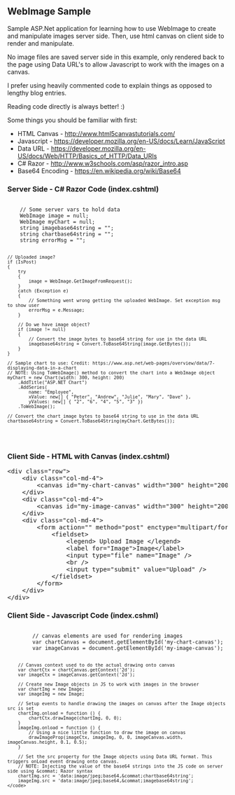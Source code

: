 ## WebImage Sample

<p>Sample ASP.Net application for learning how to use WebImage to create and manipulate images server side. Then, use html canvas on client side to render and manipulate.</p>

<p>No image files are saved server side in this example, only rendered back to the page using Data URL's to allow Javascript to work with the images on a canvas.</p>

<p>I prefer using heavily commented code to explain things as opposed to lengthy blog entries.</p>

<p>Reading code directly is always better! :)</p>

<p>Some things you should be familiar with first:</p>
<ul>
    <li>HTML Canvas - <a target="_blank" href="http://www.html5canvastutorials.com/tutorials/html5-canvas-element/">http://www.html5canvastutorials.com/</a></li>
    <li>Javascript - <a target="_blank" href="https://developer.mozilla.org/en-US/docs/Learn/JavaScript">https://developer.mozilla.org/en-US/docs/Learn/JavaScript</a></li>
    <li>Data URL - <a target="_blank" href="https://developer.mozilla.org/en-US/docs/Web/HTTP/Basics_of_HTTP/Data_URIs">https://developer.mozilla.org/en-US/docs/Web/HTTP/Basics_of_HTTP/Data_URIs</a></li>
    <li>C# Razor - <a target="_blank" href="http://www.w3schools.com/asp/razor_intro.asp">http://www.w3schools.com/asp/razor_intro.asp</a></li>
    <li>Base64 Encoding - <a target="_blank" href="https://en.wikipedia.org/wiki/Base64">https://en.wikipedia.org/wiki/Base64</a></li>
</ul>

<h3>Server Side - C# Razor Code (index.cshtml)</h3>
<pre>
<code>
    // Some server vars to hold data
    WebImage image = null;
    WebImage myChart = null;
    string imagebase64string = "";
    string chartbase64string = "";
    string errorMsg = "";
    
    // Uploaded image?
    if (IsPost)
    {
        try
        {
            image = WebImage.GetImageFromRequest();
        }
        catch (Exception e)
        {
            // Something went wrong getting the uploaded WebImage. Set exception msg to show user
            errorMsg = e.Message;
        }
    
        // Do we have image object?
        if (image != null)
        {
            // Convert the image bytes to base64 string for use in the data URL
            imagebase64string = Convert.ToBase64String(image.GetBytes());
        }
    }
    
    // Sample chart to use: Credit: https://www.asp.net/web-pages/overview/data/7-displaying-data-in-a-chart
    // NOTE: Using ToWebImage() method to convert the chart into a WebImage object
    myChart = new Chart(width: 300, height: 200)
        .AddTitle("ASP.NET Chart")
        .AddSeries(
            name: "Employee",
            xValue: new[] { "Peter", "Andrew", "Julie", "Mary", "Dave" },
            yValues: new[] { "2", "6", "4", "5", "3" })
        .ToWebImage();
    
    // Convert the chart image bytes to base64 string to use in the data URL
    chartbase64string = Convert.ToBase64String(myChart.GetBytes());
</code>
</pre>

<h3>Client Side - HTML with Canvas (index.cshtml)</h3>
<pre>
&lt;div class=&quot;row&quot;&gt;
    &lt;div class=&quot;col-md-4&quot;&gt;
        &lt;canvas id=&quot;my-chart-canvas&quot; width=&quot;300&quot; height=&quot;200&quot;&gt;&lt;/canvas&gt;
    &lt;/div&gt;
    &lt;div class=&quot;col-md-4&quot;&gt;
        &lt;canvas id=&quot;my-image-canvas&quot; width=&quot;300&quot; height=&quot;200&quot;&gt;&lt;/canvas&gt;
    &lt;/div&gt;
    &lt;div class=&quot;col-md-4&quot;&gt;
        &lt;form action=&quot;&quot; method=&quot;post&quot; enctype=&quot;multipart/form-data&quot;&gt;
            &lt;fieldset&gt;
                &lt;legend&gt; Upload Image &lt;/legend&gt;
                &lt;label for=&quot;Image&quot;&gt;Image&lt;/label&gt;
                &lt;input type=&quot;file&quot; name=&quot;Image&quot; /&gt;
                &lt;br /&gt;
                &lt;input type=&quot;submit&quot; value=&quot;Upload&quot; /&gt;
            &lt;/fieldset&gt;
        &lt;/form&gt;
    &lt;/div&gt;
&lt;/div&gt;
</pre>

<h3>Client Side - Javascript Code (index.cshml)</h3>
<pre>
<code>
        // canvas elements are used for rendering images
        var chartCanvas = document.getElementById('my-chart-canvas');
        var imageCanvas = document.getElementById('my-image-canvas');

        // Canvas context used to do the actual drawing onto canvas
        var chartCtx = chartCanvas.getContext('2d');
        var imageCtx = imageCanvas.getContext('2d');

        // Create new Image objects in JS to work with images in the browser
        var chartImg = new Image;
        var imageImg = new Image;

        // Setup events to handle drawing the images on canvas after the Image objects src is set
        chartImg.onload = function () {
            chartCtx.drawImage(chartImg, 0, 0);
        }   
        imageImg.onload = function () {
            // Using a nice little function to draw the image on canvas
            drawImageProp(imageCtx, imageImg, 0, 0, imageCanvas.width, imageCanvas.height, 0.1, 0.5);
        }

        // Set the src property for the Image objects using Data URL format. This triggers onLoad event drawing onto canvas.
        // NOTE: Injecting the value of the base64 strings into the JS code on server side using &commat; Razor syntax 
        chartImg.src = 'data:image/jpeg;base64,&commat;chartbase64string';
        imageImg.src = 'data:image/jpeg;base64,&commat;imagebase64string';
    </code>
</pre>
